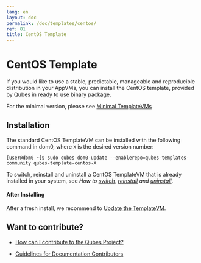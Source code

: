 ```yaml
---
lang: en
layout: doc
permalink: /doc/templates/centos/
ref: 81
title: CentOS Template
---
```


# CentOS Template

If you would like to use a stable, predictable, manageable and reproducible distribution in your AppVMs, you can install the CentOS template, provided by Qubes in ready to use binary package.

For the minimal version, please see [Minimal TemplateVMs](/doc/templates/minimal/)


## Installation

The standard CentOS TemplateVM can be installed with the following command in dom0, where `X` is the desired version number:

    [user@dom0 ~]$ sudo qubes-dom0-update --enablerepo=qubes-templates-community qubes-template-centos-X

To switch, reinstall and uninstall a CentOS TemplateVM that is already installed in your system, see *How to [switch], [reinstall] and [uninstall]*.

#### After Installing

After a fresh install, we recommend to [Update the TemplateVM](/doc/software-update-vm/).

## Want to contribute?

*   [How can I contribute to the Qubes Project?](/doc/contributing/)

*   [Guidelines for Documentation Contributors](/doc/doc-guidelines/)

[switch]: /doc/templates/#switching
[reinstall]: /doc/reinstall-template/
[uninstall]: /doc/templates/#uninstalling
[Minimal TemplateVMs]: /doc/templates/minimal/
[Xfce TemplateVMs]: /doc/templates/xfce/
